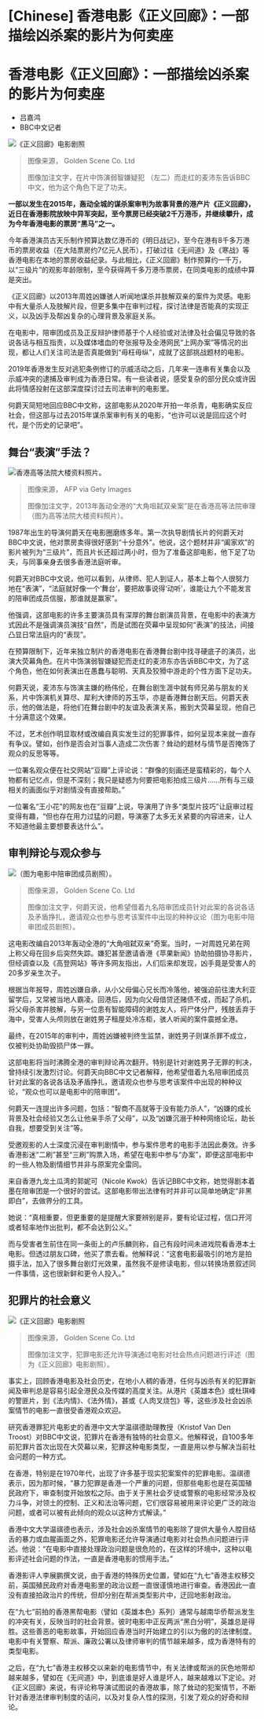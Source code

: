 # [Chinese] 香港电影《正义回廊》：一部描绘凶杀案的影片为何卖座

#  香港电影《正义回廊》：一部描绘凶杀案的影片为何卖座

  * 吕嘉鸿 
  * BBC中文记者 



![《正义回廊》电影剧照](_127724227_whatsubject.jpg)

> 图像来源，  Golden Scene Co. Ltd
>
> 图像加注文字，在片中饰演弱智嫌疑犯 （左二）而走红的麦沛东告诉BBC中文，他为这个角色下足了功夫。

**一部以发生在2015年，轰动全城的谋杀案审判为故事背景的港产片《正义回廊》，近日在香港影院放映中异军突起，至今票房已经突破2千万港币，并继续攀升，成为今年香港电影的票房“黑马”之一。**

今年香港演员古天乐制作预算达数亿港币的《明日战记》，至今在港有8千多万港币的票房收益（在大陆票房约7亿元人民币），打破过往《无间道》及《寒战》等香港电影在本地的票房收益纪录。与此相比，《正义回廊》制作预算约一千万，以“三级片”的观影年龄限制，至今获得两千多万港币票房，在同类电影的成绩中算是突出。

《正义回廊》以2013年周姓凶嫌骇人听闻地谋杀并肢解双亲的案件为灵感。电影中有大量杀人及肢解片段，但更多集中在审判过程，探讨法律是否能真的实现正义，以及凶手及帮凶复杂的心理背景及家庭关系。

在电影中，陪审团成员及正反辩护律师基于个人经验或对法律及社会偏见导致的各说各话与相互指责，以及媒体嗜血的夸张报导及全港网民“上网办案”等情况的出现，都让人们关注司法是否真能做到“毋枉毋纵”，成就了这部挑战题材的电影。

2019年香港发生反对逃犯条例修订的示威活动之后，几年来一连串有关集会以及示威冲突的逮捕及审判成为香港日常。有一些读者说，感受复杂的部分民众或许因此将情感投射在这部深度探讨过去司法审判的电影里。

何爵天简短地回应BBC中文称，这部电影从2020年开拍一年杀青，电影确实反应社会，但这部与过去2015年谋杀案审判有关的电影，“也许可以说是回应这个时代，是个历史的记录吧”。

##  舞台“表演”手法？

![香港高等法院大楼资料照片。](_127735686_gettyimages-833249236.jpg)

> 图像来源，  AFP via Gety Images
>
> 图像加注文字，2013年轰动全港的“大角咀弑双亲案”是在香港高等法院审理（图为高等法院大楼资料照片）。

1987年出生的导演何爵天在电影圈磨练多年。第一次执导剧情长片的何爵天对BBC中文说，他对票房卖得很好感到“十分意外”。他说，这个题材并非“阖家欢”的影片被列为“三级片”，而且片长还超过两小时，但为了准备这部电影，他下足了功夫，与同事亲身去很多香港法庭听审。

何爵天对BBC中文说，他可以看到，从律师、犯人到证人，基本上每个人很努力地在“表演”，“法庭就好像一个‘舞台’，要把故事说得‘动听’，谁能让九个不能发言的陪审团成员信服，那谁就是赢家”。

他强调，这部电影的许多主要演员具有深厚的舞台剧演员背景，在电影中的表演方式因此不是强调演员演技“自然”，而是试图在荧幕中呈现如何“表演”的技法，间接凸显日常法庭内的“表现”。

在预算限制下，近年来独立制片的香港电影在香港舞台剧中找寻硬底子的演员，出演大荧幕角色。在片中饰演弱智嫌疑犯而走红的麦沛东亦告诉BBC中文，为了这个角色，他在如何表演出在愚蠢与聪明、天真及狡猾中游走的个性方面下足功夫。

何爵天说，麦沛东与饰演主嫌的杨伟伦，在舞台剧生涯中就有师兄弟与朋友的关系，片中饰演机关算尽、犀利大律师的苏玉华，亦是香港舞台剧天后。何爵天表示，他的做法是，将他们在舞台剧中的友谊及表演关系，搬到大荧幕呈现，他自己十分满意这个效果。

不过，艺术创作明显取材或改编自真实发生过的犯罪事件，如何呈现本来就一直存有争议。譬如，创作是否会对当事人造成二次伤害？耸动的题材与情节是否掩饰了观众的反思等等。

一位署名观众便在社交网站“豆瓣”上评论说：“群像的刻画还是蛮精彩的，每个人物都有记忆点，但是不深刻；我只是疑惑为何要把电影拍成三级片…...所有与三级相关的画面似乎对剧情没有直接帮助。”

一位署名“王小花”的网友也在“豆瓣”上说，导演用了许多“类型片技巧”让庭审过程变得有趣，“但也存在用力过猛的问题，导演塞了太多无关紧要的内容进来，让人不知道他最主要想要表达什么”。

##  审判辩论与观众参与

![（图为电影中陪审团成员剧照）。](_127724229_whatsubject.jpg)

> 图像来源，  Golden Scene Co. Ltd
>
> 图像加注文字，何爵天说，他希望借着九名陪审团成员针对此案的各说各话及矛盾挣扎，邀请观众也参与思考该案件中出现的种种议论（图为电影中陪审团成员剧照）。

这电影改编自2013年轰动全港的“大角咀弑双亲”奇案。当时，一对周姓兄弟在网上称父母在回乡后突然失踪。嫌犯甚至邀请香港《苹果新闻》协助拍摄协寻影片，但经调查以及《高登网站》等许多网友指出，人们后来却发现，凶手竟是受害人的20多岁亲生次子。

根据当年报导，周姓凶嫌自承，从小父母偏心兄长而冷落他，被强迫前往澳大利亚留学后，又常被当地人霸凌。回港后，因为向父母借贷还赌债不成，而起了杀机，将父母杀害并肢解，与另一位患有智能障碍的谢姓友人，将尸体分尸，残肢丢弃于海中，受害人头颅则放在谢姓男子租屋处冷冻柜，骇人听闻的案件震撼全港。

最终，在2015年的审判中，周姓凶嫌被判终生监禁，谢姓男子则谋杀罪不成立，仅被判处协助毁损尸体一罪。

这部电影将当时沸腾全港的审判辩论再次翻开。特别是针对谢姓男子无罪的判决，曾持续引发激烈讨论。何爵天向BBC中文记者解释，他希望借着九名陪审团成员针对此案的各说各话及矛盾挣扎，邀请观众也参与思考该案件中出现的种种议论，“观众也可以是电影中的陪审团”。

何爵天一连提出许多问题，包括：“智商不高就等于没有能力杀人”，“凶嫌的成长背景及社会经验又怎么让他亲手杀了父母”，以及“凶嫌沉溺于种种网络论坛，助长自我，想要受到关注”等。

受邀观影的人士深度沉浸在审判剧情中，参与案件思考的电影手法因此奏效。许多香港影迷“二刷”甚至“三刷”购票入场，希望在电影中参与“办案”，即便这部电影中的一些人物及剧情细节并非与原案完全雷同。

来自香港九龙土瓜湾的郭妮可（Nicole Kwok）告诉记BBC中文称，她觉得剧本着墨在陪审团是一个很好的尝试。这部电影带出法律有时并非可以简单地确定“非黑即白”，去做界分的工具。

她说：“真相重要，但更重要的是提醒大家要辨别是非，要有论证过程，信口开河或者轻率地作出批判，都不会达到公义。”

而与受害者生前住在同一条街上的卢乐麟则称，自己有段时间未进戏院看香港本土电影。但透过朋友口碑，他买了票去看。他解释说：“这套电影最吸引的地方是拍摄手法，加入了很多舞台剧灯光效果，虽然我不是修读电影，但以转换场景叙述同一件事情，这也很新鲜和更令人投入。”

##  犯罪片的社会意义

![《正义回廊》电影剧照](_127724230_whatsubject.jpg)

> 图像来源，  Golden Scene Co. Ltd
>
> 图像加注文字，犯罪电影还允许导演通过电影对社会热点问题进行评述（图为《正义回廊》电影剧照）。

事实上，回顾香港电影及社会历史，在地小人稠的香港，任何与凶杀有关的犯罪新闻及审判总是容易引起全港民众及传媒的高度关注。从港片《英雄本色》或杜琪峰的警匪片，到《法内情》、《法外情》，甚或《人肉叉烧包》等，这些涉及社会凶杀案情节的电影一直很受香港观众欢迎。

研究香港罪犯片电影史的香港中文大学温祺德助理教授（Kristof Van Den Troost）对BBC中文说，犯罪片在香港有独特的社会意义。他解释说，自100多年前犯罪片首次出现在大荧幕以来，犯罪这种电影类型，一直是用以参与解决当前社会问题的一种方式。

在香港，特别是在1970年代，出现了许多基于现实犯案案件的犯罪电影。温祺德表示，因为那时候，“暴力犯罪是香港一个严重的问题，但那些电影也是在英国殖民政府下，审查制度开始放松之际。由于关于黑社会歹徒或警察的电影经常涉及权力斗争，对领土的控制、正义和法治等问题，它们很容易被用来评论更广泛的政治问题，或者可以被有此倾向的观众以这种方式解读。”

香港中文大学温祺德也表示，涉及社会凶杀案情节的电影除了提供大量令人膛目结舌的暴力或血腥画面之外，犯罪电影还允许导演通过电影对社会热点问题进行评述。他说：“在电影中直接处理政治问题是很危险的，在这样的环境中，这种以电影评述社会问题的作法，一直是香港电影的惯用手法。”

香港影评人李展鹏撰文说，由于香港的特殊历史位置，譬如在“九七”香港主权移交前，英国殖民政府对香港电影里的政治议题一直很谨慎地进行审查。香港因此一直没有直接拍政治片的传统，但却分别在帮派类型影片中，迂回地影射政治。

在“九七”前拍的香港黑帮电影（譬如《英雄本色》系列）通常与越南华侨帮派发生的冲突有关，反映当时的社会背景。彼时电影中正反两派“黑白分明”，英雄总是得胜。这些善恶的电影故事，开始回应香港当时开始建立的引以为傲的的法律制度。电影中有关警察、帮派、廉政公署以及律师审判的情节越来越多，成为香港特有的类型电影。

之后，在“九七”香港主权移交以来新的电影情节中，有关法律或帮派的灰色地带却越来越多，譬如在《无间道》中，到底谁是好人谁是坏人，越来越难以下定论。对《正义回廊》来说，有评论称导演试图说的香港故事，除了耸动的犯案情节，不断针对香港法律审判制度的诘问，以及对复杂人性的探测，引发了观众的好奇和辩论。


